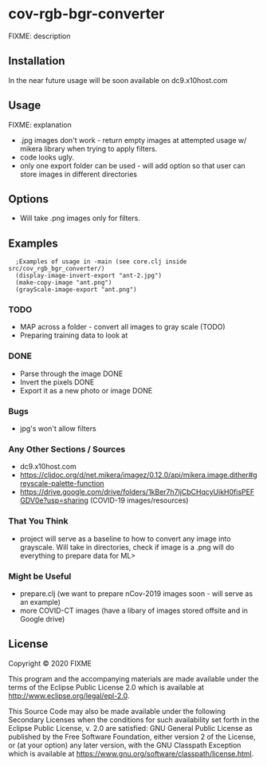 # cov-rgb-bgr-converter

FIXME: description

## Installation

In the near future
usage will be soon available on dc9.x10host.com

## Usage

FIXME: explanation

   - .jpg images don't work - return empty images at attempted usage
      w/ mikera library when trying to apply filters.
   - code looks ugly.  
   - only one export folder can be used - will add option so that user
     can store images in  different directories

## Options

   - Will take .png images only for filters.

## Examples

      ;Examples of usage in -main (see core.clj inside src/cov_rgb_bgr_converter/)
      (display-image-invert-export "ant-2.jpg")
      (make-copy-image "ant.png")
      (grayScale-image-export "ant.png")

### TODO
   - MAP across a folder - convert all images to gray scale (TODO)
   - Preparing training data to look at

### DONE
   - Parse through the image DONE
   - Invert the pixels DONE 
   - Export it as a new photo or image DONE

### Bugs
   - jpg's won't allow filters 

### Any Other Sections / Sources
   - dc9.x10host.com
   - https://cljdoc.org/d/net.mikera/imagez/0.12.0/api/mikera.image.dither#greyscale-palette-function
   - https://drive.google.com/drive/folders/1kBer7h7ljCbCHqcyUikH0fisPEFGDV0e?usp=sharing (COVID-19 images/resources)

### That You Think
   - project will serve as a baseline to how to convert any image
     into grayscale. Will take in directories, check if image is a .png
     will do everything to prepare data for ML>

### Might be Useful
   - prepare.clj (we want to prepare nCov-2019 images soon - will serve as an example)
   - more COVID-CT images (have a libary of images stored offsite and in Google drive)

## License

Copyright © 2020 FIXME

This program and the accompanying materials are made available under the
terms of the Eclipse Public License 2.0 which is available at
http://www.eclipse.org/legal/epl-2.0.

This Source Code may also be made available under the following Secondary
Licenses when the conditions for such availability set forth in the Eclipse
Public License, v. 2.0 are satisfied: GNU General Public License as published by
the Free Software Foundation, either version 2 of the License, or (at your
option) any later version, with the GNU Classpath Exception which is available
at https://www.gnu.org/software/classpath/license.html.
